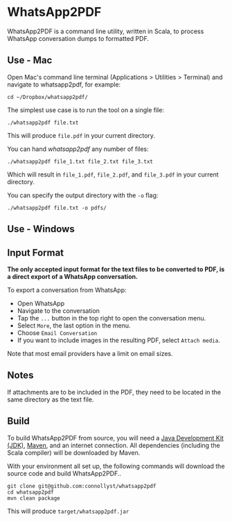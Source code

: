 WhatsApp2PDF
============

WhatsApp2PDF is a command line utility, written in Scala, to process WhatsApp
conversation dumps to formatted PDF.


Use - Mac
---------

Open Mac's command line terminal (Applications > Utilities > Terminal) and
navigate to whatsapp2pdf, for example:

    cd ~/Dropbox/whatsapp2pdf/

The simplest use case is to run the tool on a single file:

    ./whatsapp2pdf file.txt

This will produce `file.pdf` in your current directory.

You can hand _whatsapp2pdf_ any number of files:

    ./whatsapp2pdf file_1.txt file_2.txt file_3.txt

Which will result in `file_1.pdf`, `file_2.pdf`, and `file_3.pdf` in your
current directory.

You can specify the output directory with the `-o` flag:

    ./whatsapp2pdf file.txt -o pdfs/


Use - Windows
-------------


Input Format
------------

**The only accepted input format for the text files to be converted to PDF, is
a direct export of a WhatsApp conversation.**

To export a conversation from WhatsApp:
* Open WhatsApp
* Navigate to the conversation
* Tap the `...` button in the top right to open the conversation menu.
* Select `More`, the last option in the menu.
* Choose `Email Conversation`
* If you want to include images in the resulting PDF, select `Attach media`.

Note that most email providers have a limit on email sizes.


Notes
-----

If attachments are to be included in the PDF, they need to be located in the
same directory as the text file.


Build
-----
To build WhatsApp2PDF from source, you will need a
[Java Development Kit (JDK)](http://www.oracle.com/technetwork/java/javase/downloads),
[Maven](http://maven.apache.org/), and an internet connection. All dependencies
(including the Scala compiler) will be downloaded by Maven.

With your environment all set up, the following commands will download the
source code and build WhatsApp2PDF..

    git clone git@github.com:connollyst/whatsapp2pdf
    cd whatsapp2pdf
    mvn clean package

This will produce `target/whatsapp2pdf.jar`